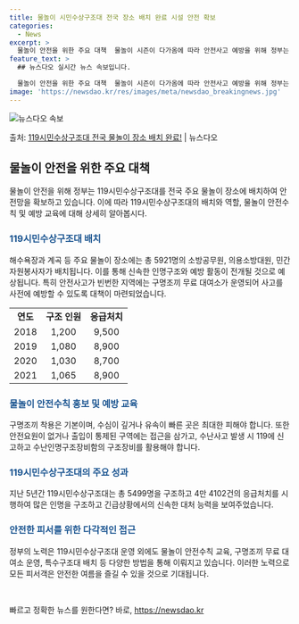 ```yaml
---
title: 물놀이 시민수상구조대 전국 장소 배치 완료 시설 안전 확보
categories:
  - News
excerpt: >
  물놀이 안전을 위한 주요 대책  물놀이 시즌이 다가옴에 따라 안전사고 예방을 위해 정부는 다양한 대책을 마련…
feature_text: >
  ## 뉴스다오 실시간 뉴스 속보입니다.

  물놀이 안전을 위한 주요 대책  물놀이 시즌이 다가옴에 따라 안전사고 예방을 위해 정부는 다양한 대책을 마련…
image: 'https://newsdao.kr/res/images/meta/newsdao_breakingnews.jpg'
---
```


![뉴스다오 속보](https://newsdao.kr/res/images/meta/newsdao_breakingnews.jpg)

<p>출처: <a href="https://newsdao.kr/4595" rel="dofollow">119시민수상구조대 전국 물놀이 장소 배치 완료!</a> | 뉴스다오</p>

<h2 data-ke-size="size26">물놀이 안전을 위한 주요 대책</h2>
물놀이 안전을 위해 정부는 119시민수상구조대를 전국 주요 물놀이 장소에 배치하여 안전망을 확보하고 있습니다. 이에 따라 119시민수상구조대의 배치와 역할, 물놀이 안전수칙 및 예방 교육에 대해 상세히 알아봅시다.

<h3><b><span style="color: #1a5490;">119시민수상구조대 배치</span></b></h3>
해수욕장과 계곡 등 주요 물놀이 장소에는 총 5921명의 소방공무원, 의용소방대원, 민간자원봉사자가 배치됩니다. 이를 통해 신속한 인명구조와 예방 활동이 전개될 것으로 예상됩니다. 특히 안전사고가 빈번한 지역에는 구명조끼 무료 대여소가 운영되어 사고를 사전에 예방할 수 있도록 대책이 마련되었습니다.

<table>
    <tr>
        <td style="text-align: center; height: 17px;"><b>연도</b></td>
        <td style="text-align: center; height: 17px;"><b>구조 인원</b></td>
        <td style="text-align: center; height: 17px;"><b>응급처치</b></td>
    </tr>
    <tr>
        <td style="text-align: center; height: 17px;">2018</td>
        <td style="text-align: center; height: 17px;">1,200</td>
        <td style="text-align: center; height: 17px;">9,500</td>
    </tr>
    <tr>
        <td style="text-align: center; height: 17px;">2019</td>
        <td style="text-align: center; height: 17px;">1,080</td>
        <td style="text-align: center; height: 17px;">8,900</td>
    </tr>
    <tr>
        <td style="text-align: center; height: 17px;">2020</td>
        <td style="text-align: center; height: 17px;">1,030</td>
        <td style="text-align: center; height: 17px;">8,700</td>
    </tr>
    <tr>
        <td style="text-align: center; height: 17px;">2021</td>
        <td style="text-align: center; height: 17px;">1,065</td>
        <td style="text-align: center; height: 17px;">8,900</td>
    </tr>
</table>

<h3><b><span style="color: #1a5490;">물놀이 안전수칙 홍보 및 예방 교육</span></b></h3>
구명조끼 착용은 기본이며, 수심이 깊거나 유속이 빠른 곳은 최대한 피해야 합니다. 또한 안전요원이 없거나 출입이 통제된 구역에는 접근을 삼가고, 수난사고 발생 시 119에 신고하고 수난인명구조장비함의 구조장비를 활용해야 합니다.

<h3><b><span style="color: #1a5490;">119시민수상구조대의 주요 성과</span></b></h3>
지난 5년간 119시민수상구조대는 총 5499명을 구조하고 4만 4102건의 응급처치를 시행하여 많은 인명을 구조하고 긴급상황에서의 신속한 대처 능력을 보여주었습니다.

<h3><b><span style="color: #1a5490;">안전한 피서를 위한 다각적인 접근</span></b></h3>
정부의 노력은 119시민수상구조대 운영 외에도 물놀이 안전수칙 교육, 구명조끼 무료 대여소 운영, 특수구조대 배치 등 다양한 방법을 통해 이뤄지고 있습니다. 이러한 노력으로 모든 피서객은 안전한 여름을 즐길 수 있을 것으로 기대됩니다.
<p data-ke-size="size16">&nbsp;</p> 

빠르고 정확한 뉴스를 원한다면? 바로, <a href="https://newsdao.kr" rel="dofollow">https://newsdao.kr</a>


    
